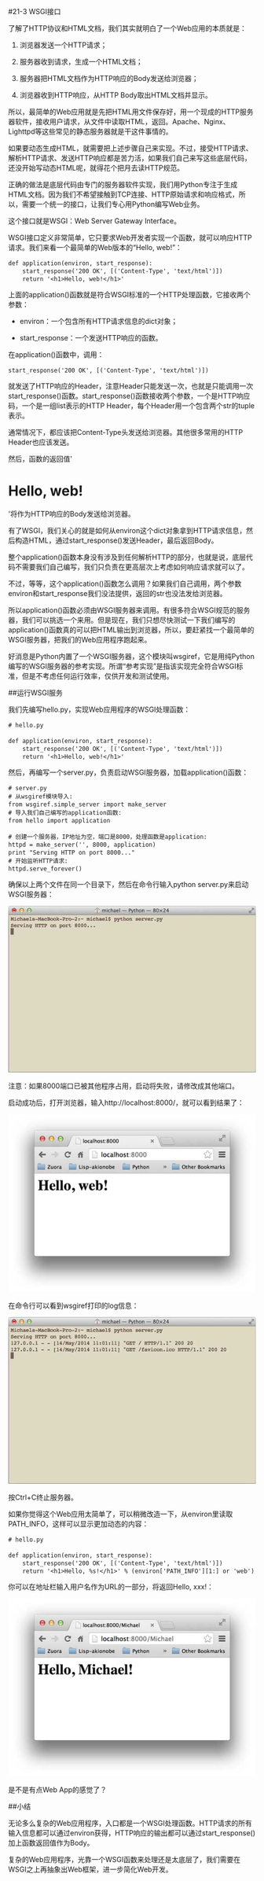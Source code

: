 #21-3 WSGI接口

了解了HTTP协议和HTML文档，我们其实就明白了一个Web应用的本质就是：

1. 浏览器发送一个HTTP请求；

2. 服务器收到请求，生成一个HTML文档；

3. 服务器把HTML文档作为HTTP响应的Body发送给浏览器；

4. 浏览器收到HTTP响应，从HTTP Body取出HTML文档并显示。

所以，最简单的Web应用就是先把HTML用文件保存好，用一个现成的HTTP服务器软件，接收用户请求，从文件中读取HTML，返回。Apache、Nginx、Lighttpd等这些常见的静态服务器就是干这件事情的。

如果要动态生成HTML，就需要把上述步骤自己来实现。不过，接受HTTP请求、解析HTTP请求、发送HTTP响应都是苦力活，如果我们自己来写这些底层代码，还没开始写动态HTML呢，就得花个把月去读HTTP规范。

正确的做法是底层代码由专门的服务器软件实现，我们用Python专注于生成HTML文档。因为我们不希望接触到TCP连接、HTTP原始请求和响应格式，所以，需要一个统一的接口，让我们专心用Python编写Web业务。

这个接口就是WSGI：Web Server Gateway Interface。

WSGI接口定义非常简单，它只要求Web开发者实现一个函数，就可以响应HTTP请求。我们来看一个最简单的Web版本的“Hello, web!”：

	def application(environ, start_response):
	    start_response('200 OK', [('Content-Type', 'text/html')])
	    return '<h1>Hello, web!</h1>'
上面的application()函数就是符合WSGI标准的一个HTTP处理函数，它接收两个参数：

- environ：一个包含所有HTTP请求信息的dict对象；

- start_response：一个发送HTTP响应的函数。

在application()函数中，调用：

	start_response('200 OK', [('Content-Type', 'text/html')])
就发送了HTTP响应的Header，注意Header只能发送一次，也就是只能调用一次start_response()函数。start_response()函数接收两个参数，一个是HTTP响应码，一个是一组list表示的HTTP Header，每个Header用一个包含两个str的tuple表示。

通常情况下，都应该把Content-Type头发送给浏览器。其他很多常用的HTTP Header也应该发送。

然后，函数的返回值'<h1>Hello, web!</h1>'将作为HTTP响应的Body发送给浏览器。

有了WSGI，我们关心的就是如何从environ这个dict对象拿到HTTP请求信息，然后构造HTML，通过start_response()发送Header，最后返回Body。

整个application()函数本身没有涉及到任何解析HTTP的部分，也就是说，底层代码不需要我们自己编写，我们只负责在更高层次上考虑如何响应请求就可以了。

不过，等等，这个application()函数怎么调用？如果我们自己调用，两个参数environ和start_response我们没法提供，返回的str也没法发给浏览器。

所以application()函数必须由WSGI服务器来调用。有很多符合WSGI规范的服务器，我们可以挑选一个来用。但是现在，我们只想尽快测试一下我们编写的application()函数真的可以把HTML输出到浏览器，所以，要赶紧找一个最简单的WSGI服务器，把我们的Web应用程序跑起来。

好消息是Python内置了一个WSGI服务器，这个模块叫wsgiref，它是用纯Python编写的WSGI服务器的参考实现。所谓“参考实现”是指该实现完全符合WSGI标准，但是不考虑任何运行效率，仅供开发和测试使用。

##运行WSGI服务

我们先编写hello.py，实现Web应用程序的WSGI处理函数：

	# hello.py
	
	def application(environ, start_response):
	    start_response('200 OK', [('Content-Type', 'text/html')])
	    return '<h1>Hello, web!</h1>'
然后，再编写一个server.py，负责启动WSGI服务器，加载application()函数：

	# server.py
	# 从wsgiref模块导入:
	from wsgiref.simple_server import make_server
	# 导入我们自己编写的application函数:
	from hello import application
	
	# 创建一个服务器，IP地址为空，端口是8000，处理函数是application:
	httpd = make_server('', 8000, application)
	print "Serving HTTP on port 8000..."
	# 开始监听HTTP请求:
	httpd.serve_forever()
确保以上两个文件在同一个目录下，然后在命令行输入python server.py来启动WSGI服务器：

![wsgiref-start](../image/chapter21/21-3-1.jpg)

注意：如果8000端口已被其他程序占用，启动将失败，请修改成其他端口。

启动成功后，打开浏览器，输入http://localhost:8000/，就可以看到结果了：

![hello-web](../image/chapter21/21-3-2.jpg)

在命令行可以看到wsgiref打印的log信息：

![wsgiref-log](../image/chapter21/21-3-3.jpg)

按Ctrl+C终止服务器。

如果你觉得这个Web应用太简单了，可以稍微改造一下，从environ里读取PATH_INFO，这样可以显示更加动态的内容：

	# hello.py
	
	def application(environ, start_response):
	    start_response('200 OK', [('Content-Type', 'text/html')])
	    return '<h1>Hello, %s!</h1>' % (environ['PATH_INFO'][1:] or 'web')
你可以在地址栏输入用户名作为URL的一部分，将返回Hello, xxx!：

![hello-michael](../image/chapter21/21-3-4.jpg)

是不是有点Web App的感觉了？

##小结

无论多么复杂的Web应用程序，入口都是一个WSGI处理函数。HTTP请求的所有输入信息都可以通过environ获得，HTTP响应的输出都可以通过start_response()加上函数返回值作为Body。

复杂的Web应用程序，光靠一个WSGI函数来处理还是太底层了，我们需要在WSGI之上再抽象出Web框架，进一步简化Web开发。
